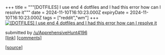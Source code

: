 +++
title = """[DOTFILES] I use end 4 dotfiles and I had this error how can I resolve it"""
date = 2024-11-10T16:10:23.000Z
expiryDate = 2024-11-10T16:10:23.000Z
tags = ["reddit","wm"]
+++
[![[DOTFILES] I use end 4 dotfiles and I had this error how can I resolve it ](https://preview.redd.it/ngkr502ul30e1.png?width=640&crop=smart&auto=webp&s=5293f6ec0190274f143fe4f9faeebb072457e136 "[DOTFILES] I use end 4 dotfiles and I had this error how can I resolve it ")](https://www.reddit.com/r/unixporn/comments/1go41xx/dotfiles_i_use_end_4_dotfiles_and_i_had_this/)

submitted by [/u/ApprehensiveHunt4196](https://www.reddit.com/user/ApprehensiveHunt4196)  
[\[link\]](https://i.redd.it/ngkr502ul30e1.png) [\[comments\]](https://www.reddit.com/r/unixporn/comments/1go41xx/dotfiles_i_use_end_4_dotfiles_and_i_had_this/)

[[source]](https://www.reddit.com/r/unixporn/comments/1go41xx/dotfiles_i_use_end_4_dotfiles_and_i_had_this/)
